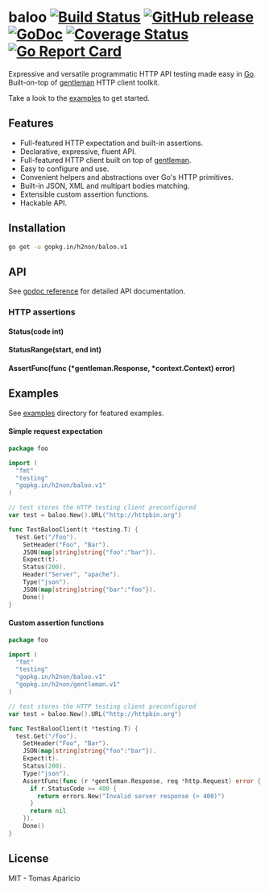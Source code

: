 # baloo [![Build Status](https://travis-ci.org/h2non/baloo.png)](https://travis-ci.org/h2non/baloo) [![GitHub release](https://img.shields.io/badge/version-1.0.0-orange.svg?style=flat)](https://github.com/h2non/baloo/releases) [![GoDoc](https://godoc.org/github.com/h2non/baloo?status.svg)](https://godoc.org/github.com/h2non/baloo) [![Coverage Status](https://coveralls.io/repos/github/h2non/baloo/badge.svg?branch=master)](https://coveralls.io/github/h2non/baloo?branch=master) [![Go Report Card](https://goreportcard.com/badge/github.com/h2non/baloo)](https://goreportcard.com/report/github.com/h2non/baloo)

Expressive and versatile programmatic HTTP API testing made easy in [Go](http://golang.org).
Built-on-top of [gentleman](https://github.com/h2non/gentleman) HTTP client toolkit.

Take a look to the [examples](#examples) to get started.

## Features

- Full-featured HTTP expectation and built-in assertions.
- Declarative, expressive, fluent API.
- Full-featured HTTP client built on top of [gentleman](https://github.com/h2non/gentleman).
- Easy to configure and use.
- Convenient helpers and abstractions over Go's HTTP primitives.
- Built-in JSON, XML and multipart bodies matching.
- Extensible custom assertion functions.
- Hackable API.

## Installation

```bash
go get -u gopkg.in/h2non/baloo.v1
```

## API

See [godoc reference](https://godoc.org/github.com/h2non/baloo) for detailed API documentation.

### HTTP assertions

#### Status(code int)

#### StatusRange(start, end int)

#### AssertFunc(func (*gentleman.Response, *context.Context) error)

## Examples

See [examples](https://github.com/h2non/baloo/blob/master/_examples) directory for featured examples.

#### Simple request expectation

```go
package foo

import (
  "fmt"
  "testing"
  "gopkg.in/h2non/baloo.v1"
)

// test stores the HTTP testing client preconfigured
var test = baloo.New().URL("http://httpbin.org")

func TestBalooClient(t *testing.T) {
  test.Get("/foo").
    SetHeader("Foo", "Bar").
    JSON(map[string]string{"foo":"bar"}).
    Expect(t).
    Status(200).
    Header("Server", "apache").
    Type("json").
    JSON(map[string]string{"bar":"foo"}).
    Done()
}
```

#### Custom assertion functions

```go
package foo

import (
  "fmt"
  "testing"
  "gopkg.in/h2non/baloo.v1"
  "gopkg.in/h2non/gentleman.v1"
)

// test stores the HTTP testing client preconfigured
var test = baloo.New().URL("http://httpbin.org")

func TestBalooClient(t *testing.T) {
  test.Get("/foo").
    SetHeader("Foo", "Bar").
    JSON(map[string]string{"foo":"bar"}).
    Expect(t).
    Status(200).
    Type("json").
    AssertFunc(func (r *gentleman.Response, req *http.Request) error {
      if r.StatusCode >= 400 {
        return errors.New("Invalid server response (> 400)")
      }
      return nil
    }).
    Done()
}
```

## License 

MIT - Tomas Aparicio
